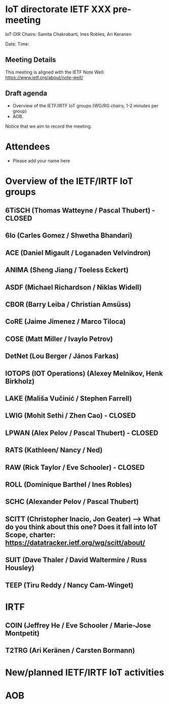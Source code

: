 # IoT directorate IETF XXX pre-meeting 

IoT-DIR Chairs: Samita Chakrabarti, Ines Robles, Ari Keranen


Date: 
Time: 

## Meeting Details 




This meeting is aligned with the IETF Note Well: https://www.ietf.org/about/note-well/

## Draft agenda

* Overview of the IETF/IRTF IoT groups (WG/RG chairs; 1-2 minutes per group)
* AOB. 


Notice that we aim to record the meeting.

# Attendees

* Please add your name here



# Overview of the IETF/IRTF IoT groups

## 6TiSCH (Thomas Watteyne / Pascal Thubert) - CLOSED


## 6lo (Carles Gomez / Shwetha Bhandari)


## ACE (Daniel Migault / Loganaden Velvindron)

## ANIMA (Sheng Jiang / Toeless Eckert)


## ASDF (Michael Richardson / Niklas Widell)

## CBOR (Barry Leiba / Christian Amsüss)


## CoRE (Jaime Jimenez / Marco Tiloca)


## COSE (Matt Miller / Ivaylo Petrov)


## DetNet (Lou Berger / János Farkas)

## IOTOPS (IOT Operations) (Alexey Melnikov, Henk Birkholz)


## LAKE (Mališa Vučinić / Stephen Farrell)


## LWIG (Mohit Sethi / Zhen Cao) - CLOSED


## LPWAN (Alex Pelov / Pascal Thubert) - CLOSED


## RATS (Kathleen/ Nancy / Ned)


## RAW (Rick Taylor / Eve Schooler) - CLOSED


## ROLL (Dominique Barthel / Ines Robles)



## SCHC (Alexander Pelov / Pascal Thubert)


## SCITT (Christopher Inacio, Jon Geater) --> What do you think about this one? Does it fall into IoT Scope, charter: https://datatracker.ietf.org/wg/scitt/about/


## SUIT (Dave Thaler / David Waltermire / Russ Housley)




## TEEP (Tiru Reddy / Nancy Cam-Winget)



# IRTF

## COIN (Jeffrey He / Eve Schooler / Marie-Jose Montpetit)


## T2TRG (Ari Keränen / Carsten Bormann)


# New/planned IETF/IRTF IoT activities


# AOB

